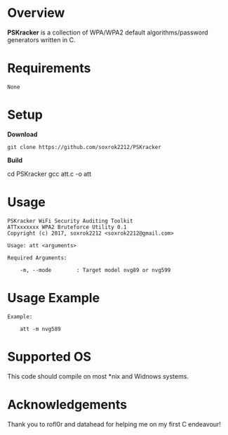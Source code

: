 # Overview

**PSKracker** is a collection of WPA/WPA2 default algorithms/password generators written in C.

# Requirements

```
None
```

# Setup
**Download**

`git clone https://github.com/soxrok2212/PSKracker`

**Build**

cd PSKracker
gcc att.c -o att

# Usage

```
PSKracker WiFi Security Auditing Toolkit
ATTxxxxxxx WPA2 Bruteforce Utility 0.1
Copyright (c) 2017, soxrok2212 <soxrok2212@gmail.com>

Usage: att <arguments>

Required Arguments:

	-m, --mode        : Target model nvg89 or nvg599
```

# Usage Example

```
Example:

	att -m nvg589
```

# Supported OS

This code should compile on most *nix and Widnows systems.

# Acknowledgements

Thank you to rofl0r and datahead for helping me on my first C endeavour!